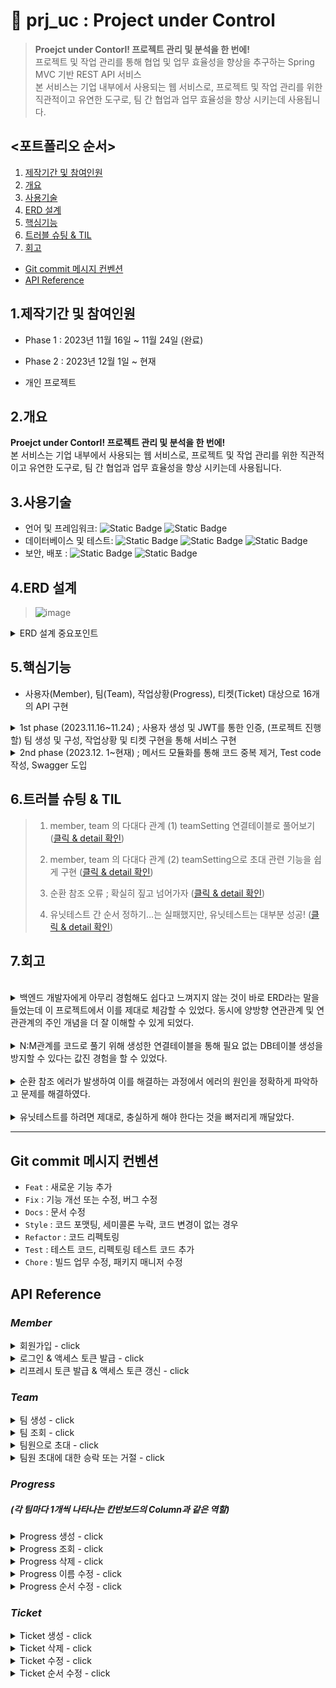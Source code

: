 # :pushpin: prj_uc : Project under Control
> **Proejct under Contorl! 프로젝트 관리 및 분석을 한 번에!**  
> 프로젝트 및 작업 관리를 통해 협업 및 업무 효율성을 향상을 추구하는 Spring MVC 기반 REST API 서비스  
> 본 서비스는 기업 내부에서 사용되는 웹 서비스로, 프로젝트 및 작업 관리를 위한 직관적이고 유연한 도구로, 팀 간 협업과 업무 효율성을 향상 시키는데 사용됩니다. <br/>
  
## <포트폴리오 순서>
1. [제작기간 및 참여인원](#1제작기간-및-참여인원) 
2. [개요](#2개요)  
3. [사용기술](#3사용기술)  
4. [ERD 설계](#4erd-설계)
5. [핵심기능](#5핵심기능)
6. [트러블 슈팅 & TIL](#6트러블-슈팅--til)
7. [회고](#7회고)
  
- [Git commit 메시지 컨벤션](#Git-commit-메시지-컨벤션)
- [API Reference](#api-reference)
  
## 1.제작기간 및 참여인원
- Phase 1 : 2023년 11월 16일 ~ 11월 24일 (완료)
- Phase 2 : 2023년 12월  1일 ~ 현재
  
- 개인 프로젝트
  
## 2.개요
**Proejct under Contorl! 프로젝트 관리 및 분석을 한 번에!**  
본 서비스는 기업 내부에서 사용되는 웹 서비스로, 프로젝트 및 작업 관리를 위한 직관적이고 유연한 도구로, 팀 간 협업과 업무 효율성을 향상 시키는데 사용됩니다. <br/>
  
## 3.사용기술
- 언어 및 프레임워크: ![Static Badge](https://img.shields.io/badge/Java-17-F58232) ![Static Badge](https://img.shields.io/badge/Spring_boot-3.1.1-6CB52C)<br/>
- 데이터베이스 및 테스트: ![Static Badge](https://img.shields.io/badge/h2-2.1.214-1021FF) ![Static Badge](https://img.shields.io/badge/Spring_Data_JPA-3.1.1-80E96E) ![Static Badge](https://img.shields.io/badge/JUnit-5.9.3-3F9B61)<br/>
- 보안, 배포 : ![Static Badge](https://img.shields.io/badge/Spring_Security-6.1.1-80E96E) ![Static Badge](https://img.shields.io/badge/Gradle-8.1.1-02303A) <br/>
  
## 4.ERD 설계
> ![image](https://github.com/upqnu/prj_uc/assets/101033614/fdcfc301-b0a5-44c2-bd16-2b684f2e277f)
  
<details>
<summary>ERD 설계 중요포인트 </summary>

- Member, Team의 관계는 다수 Member가 다수 Team의 구성원이 될 수 있는 N : M이므로 → <u>TeamSetting 엔티티(중간테이블)</u>를 생성하여 Member, Team과의 연관관계를 N:1, M:1 로 설정  
  
- TeamSetting 엔티티는 enum 타입의 InviteStatus를 설정하여 팀과 관련된 사용자의 권한을 4가지로 설정하는 역할을 수행  
   - INVITING ; 팀을 생성한 사용자에게만 주어짐 (팀장 권한)  
   - RECEIVED ; 팀장이 보낸 팀으로의 초대를 받은 사용자  
   - ACCEPTED ; 초대를 수락하여 팀원이 된 사용자  
   - REFUSED ; 초대를 거절한 사용자  
  
 - 하나의 팀이 하나의 칸반보드를 가질 수 있음.  
   - 따라서 칸반보드는 Team 엔티티의 필드로만 설정 (사실상, 칸반보드 = 팀)  
  
 - 팀을 만드는 사용자가 해당 팀의 팀장이 됨.  
   - 팀장만이 팀에 속하는 진행상황(Progress, 칸반보드에서 column)을 생성할 수 있다  
  
</details>
  
## 5.핵심기능

- 사용자(Member), 팀(Team), 작업상황(Progress), 티켓(Ticket) 대상으로 16개의 API 구현
  
<details>
<summary>1st phase (2023.11.16~11.24) ; 사용자 생성 및 JWT를 통한 인증, (프로젝트 진행할) 팀 생성 및 구성, 작업상황 및 티켓 구현을 통해  서비스 구현</summary>  

1. 사용자 회원가입 및 <u>**JWT**를 통한 사용자 인증</u> 구현
    - 사용자 로그인과 동시에 액세스 토큰 발급 후, API 요청 헤더에 담아 사용자 인증
    - 액세스 토큰 유효시간(30분) 만료 시, 토큰 타입을 “refresh”로 입력하여 유효기간이 1주일로 연장된 새로운 액세스 토큰 발급
  
  
2. 팀 생성, 팀원 초대를 통한 팀 구성
    - <u>**팀 생성**</u> ; Team 및 TeamSetting 엔티티를 통해 팀의 정보를 구성
        - Member, Team의 관계는 다수 Member가 다수 Team의 구성원이 될 수 있는 N : M이므로  → TeamSetting 엔티티를 생성하여 Member, Team과의 연관관계를 N : 1, M : 1 로 설정
            - 관계형 데이터베이스에서 Member, Team 테이블은 연결할 TeamSetting 테이블을 엔티티로 생성한다.
        - TeamSetting 엔티티는 enum 타입의 InviteStatus를 설정하여 팀과 관련된 사용자의 권한을 4가지로 설정하는 역할을 수행
            - INVITING ; 팀을 생성한 사용자에게만 주어짐 (팀장 권한)
            - RECEIVED ; 팀장이 보낸 팀으로의 초대를 받은 사용자
            - ACCEPTED ; 초대를 수락하여 팀원이 된 사용자
            - REFUSED ; 초대를 거절한 사용자
        - 팀 생성 과정 중 팀명 등의 기본 정보는 Team 타입으로 저장되지만, 해당 팀의 구성원 정보는 TeamSetting 타입으로 저장됨.  
    - <u>**팀원으로 초대 및 수락/거절**</u> ; TeamSetting의 InviteStatus 필드(enum타입) 값에 따라 팀원을 초대, 초대장 수신, 초대를 수락, 초대를 거절한 팀원의 상태를 구분. 따라서 초대와 관련된 DB테이블을 별도로 만들 필요가 없음.
        - 팀장만이 다른 사용자를 팀원으로 초대할 수 있음
            - TeamSetting에서 InviteStatus.INVITING인 사용자만 초대가 가능하도록 구현
        - 특정 사용자가 특정 팀으로의 초대에 대해 수락 또는 거절
            - TeamSetting에서 InviteStatus.RECEIVED인 사용자만 초대에 대해 수락 또는 거절을 할 수 있음
            - InviteStatus는 수락 시 ACCEPTED, 거절 시 REFUSED로 변경됨
        - (본 프로젝트는 REST API 구현하므로, InviteStatus에 따라 초대와 관련된 액션을 구현하는 것은 프런트엔드에서 처리 가능)
  
  
3. 진행상황(Progress) / 티켓 (Ticket) ; 생성, 조회, 수정, 삭제
    - 팀 내부에 생성할 수 있는 진행상황(Progress)는 칸반보드에서 column과 같은 역할
    - 진행상황 내부에 생성할 수 있는 티켓(Ticket)은 칸반보드에서의 개별작업과 같은 역할
    - 진행상황/티켓 생성과 동시에 순서가 정해지며, 순서는 변경이 가능
  
  
4. 서버 구동과 동시에 dummy data 생성
    - ApplicationRunner 인터페이스를 구현한 DummyDataLoader 클래스, dummy로 생성되어야 할 객체의 정보들을 입력한 DummyDataService 클래스를 통해 Member, Team, TeamSetting, Progress, Ticket의 dummy data가 각각 20, 4, 15, 2, 5개가 서버 구동과 동시에 생성됨
</details>

<details>
<summary>2nd phase (2023.12. 1~현재) ; 메서드 모듈화를 통해 코드 중복 제거, Test code 작성, Swagger 도입</summary>  
  
1. 메서드 모듈화를 통해 코드 중복 제거  
    - 1st phase에서 진행상황(Progress), 티켓(Ticket)의 Service 클래스에 작성된 메서드들은 내부에는 많은 중복이 존재. 이를 별도의 메서드로 작성하여 중복 제거.  
        - 중복되는 로직 : (1) 팀, 진행상황, 티켓의 존재 여부 (2) 로그인한 사용자의 팀내에서의 역할  
        - 중복 로직을 별도의 메서드로 작성하여 제거  
    - 개선 결과 : 총 9개의 비즈니스 로직 담당 메서드 별 최소 5라인, 최대 13라인의 코드 감소 및 가독성 개선  
  
  
2. 유닛 테스트 코드 작성
    - 대상 : TokenProvider / MemberController, TeamController, ProgressController, TicketController
    - 구현 방식 : 모든 테스트 클래스는 IntegrationTest (클래스)를 상속 받음
        - 웹 애플리케이션의 테스트를 위한 가짜 HTTP(Mock) 요청을 생성하고 응답을 검증하는 데 사용되는 MockMvc를 자동으로 구성
        - 각각의 테스트가 독립적으로 실행되고 데이터베이스에 영향을 주지 않도록 @Transactional 선언
    - 테스트 내용
        - TokenProviderTest : 토큰 서명부(signature) 생성, 액세스 토큰 생성, 토큰 검증(성공, 실패 모두 테스트), 토큰을 통한 인증정보 확인, 발급된 토큰을 통해 사용자 이름 확인
        - MemberControllerTest : 회원 가입, 로그인 및 액세스 토큰 발급, 액세스 토큰 재생성(기한연장)
        - TeamControllerTest : 팀 생성, 다른 사용자를 팀원으로 초대, 초대에 승락 및 거절, 팀장이 팀 조회, 팀원이 팀 조회, 팀 멤버가 아닌 사용자의 팀 조회(실패 테스트)
        - ProgressControllerTest : 진행상황 생성, 진행상황 조회(팀장, 팀원), 진행상황 삭제(팀장은 성공, 팀원은 실패), 진행상황 이름 수정(팀장은 성공, 팀원은 실패), 진행상황 순서 변경(팀장은 성공, 팀원은 실패)
        - TicketControllerTest : 티켓 생성(팀장, 팀원), 티켓 삭제(팀장, 팀원), 티켓 수정(팀장, 팀원), 티켓 순서 변경(팀장, 팀원)


3. Swagger 설정
    - 설정 : build.gradle에 아래와 같이 Swagger 사용을 위한 의존성 작성 (application.yml에 springdoc 설정 및 SwaggerConfig을 생성하지 않아도 된다)
        ```
        implementation 'org.springdoc:springdoc-openapi-starter-webmvc-ui:2.0.2' 
        ```
        spring boot 3버전은 springdoc-openapi 2버전을 사용해야 하기에 위와 같이 의존성 주입
    - MemberController, TeamController, ProgressController, TicketController 및 콘트롤러 내부의 API의 역할 및 세부정보를 Swagger에 표시
    <details>
    <summary>Swagger 구현</summary>

    ![image](https://github.com/upqnu/prj_uc/assets/101033614/85bba3cb-c32c-45cc-b8f6-3f74808c1263)
    ![image](https://github.com/upqnu/prj_uc/assets/101033614/5fca2bbb-43d9-4ab7-a2df-f3021d57b38a)
    </details>
    
</details>
  
## 6.트러블 슈팅 & TIL
> 
> 1. member, team 의 다대다 관계 (1) teamSetting 연결테이블로 풀어보기 (<a href="https://github.com/upqnu/prj_uc/wiki/member,%20team%20%EC%9D%98%20%EB%8B%A4%EB%8C%80%EB%8B%A4%20%EA%B4%80%EA%B3%84%20(1)%20teamSetting%20%EC%97%B0%EA%B2%B0%ED%85%8C%EC%9D%B4%EB%B8%94%EB%A1%9C%20%ED%92%80%EC%96%B4%EB%B3%B4%EA%B8%B0">클릭 & detail 확인</a>)
> 
> 2. member, team 의 다대다 관계 (2) teamSetting으로 초대 관련 기능을 쉽게 구현 (<a href="https://github.com/upqnu/prj_uc/wiki/member,%20team%20%EC%9D%98%20%EB%8B%A4%EB%8C%80%EB%8B%A4%20%EA%B4%80%EA%B3%84%20(2)%20teamSetting%EC%9C%BC%EB%A1%9C%20%EC%B4%88%EB%8C%80%20%EA%B4%80%EB%A0%A8%20%EA%B8%B0%EB%8A%A5%EC%9D%84%20%EC%89%BD%EA%B2%8C%20%EA%B5%AC%ED%98%84">클릭 & detail 확인</a>)
> 
> 3. 순환 참조 오류 ; 확실히 짚고 넘어가자 (<a href="https://github.com/upqnu/prj_uc/wiki/%EC%88%9C%ED%99%98%20%EC%B0%B8%EC%A1%B0%20%EC%98%A4%EB%A5%98%20;%20%ED%99%95%EC%8B%A4%ED%9E%88%20%EC%A7%9A%EA%B3%A0%20%EB%84%98%EC%96%B4%EA%B0%80%EC%9E%90%20(@JsonManagedReference,%20@JsonBackReference)">클릭 & detail 확인</a>)
>
> 4. 유닛테스트 간 순서 정하기…는 실패했지만, 유닛테스트는 대부분 성공! (<a href="https://github.com/upqnu/prj_uc/wiki/%EC%9C%A0%EB%8B%9B%ED%85%8C%EC%8A%A4%ED%8A%B8%20%EA%B0%84%20%EC%88%9C%EC%84%9C%20%EC%A0%95%ED%95%98%EA%B8%B0%E2%80%A6%EB%8A%94%20%EC%8B%A4%ED%8C%A8%ED%96%88%EC%A7%80%EB%A7%8C,%20%EC%9C%A0%EB%8B%9B%ED%85%8C%EC%8A%A4%ED%8A%B8%EB%8A%94%20%EB%8C%80%EB%B6%80%EB%B6%84%20%EC%84%B1%EA%B3%B5!">클릭 & detail 확인</a>)
  
## 7.회고
  <br>
<details>
<summary>백엔드 개발자에게 아무리 경험해도 쉽다고 느껴지지 않는 것이 바로 ERD라는 말을 들었는데 이 프로젝트에서 이를 제대로 체감할 수 있었다. 동시에 양방향 연관관계 및 연관관계의 주인 개념을 더 잘 이해할 수 있게 되었다.</summary>

- 프로젝트에서는 다수의 멤버가 다수의 팀에서 팀원이 될 수 있다. Member와 Team은 N : M 이므로 중간에 연결테이블을 만들어야 했는데 어떤 성격을 가진 연결테이블인지 정의하기가 어려웠다.
- TeamSetting이라는 중간테이블을 만들었다. Member, Team과 각각 양방향 참조하는 관계인데 여기에서 연관관계의 주인을 착각하여 mappedBy라는 속성을 잘못 설정하게 되었다. 곧 이를 감지하고 코드를 수정했지만, 양방향 연관관계에 대해서 학습이 필요하다는 생각이 들었다.
- 구글링을 통해 다음과 같이 명확히 이해할 수 있었다.
    - 연관관계의 주인은 테이블에 외래 키가 있는 곳으로 N:1에서 N쪽이라고 보면 된다.
    - 주인이 아니라면 `mappedBy 속성`을 사용해서 속성의 값으로 연관관계의 주인을 지정한다.
    - mappedBy의 뜻을 “나는 내 연관관계의 주인의 [~~~] 필드에 해당해!”로 해석한다면 이해가 어렵지 않다.
    - mappedBy 속성에 들어올 이름은, **연관관계 주인의 해당 속성의 필드명과 일치**해야 한다!
- (위 트러블 슈팅 1번 참고)
</details>
  <br>
<details>
<summary>N:M관계를 코드로 풀기 위해 생성한 연결테이블을 통해 필요 없는 DB테이블 생성을 방지할 수 있다는 값진 경험을 할 수 있었다.</summary>

- N:M 관계를 코드로 구현하기 위해 생성한 연결테이블인 TeamSetting이 연결 용도 외에 다른 역할을 하게 만들고 싶었다. 동시에 팀을 생성한 사용자가 다른 사용자를 팀원으로 초대하고, 초대받은 사용자는 이를 수락 또는 거절하는 기능을 구현하는 방향을 잡지 못하고 있었다.
- “TeamSetting”을 초대와 연관지어 사용해야겠다는 생각은 쉽게 떠올랐으나 코드 작성방향이 떠오르지 않아 1일 정도를 온전히 구글링 및 활용방안 구상에 사용했다.
- 초대는 발송 및 수신확인할 때만 사용되는 성질이 있기에, 초대(invitation) 테이블을 생성하는 것은 DB를 낭비하는 것으로 느꼈다. 대신 초대와 관련된 행위가 사용자의 어떤 ‘상태(status)’와 연관된다면 초대 테이블을 생성하지 않고도 구현이 가능하다는 판단을 하게 되었다.
- 몇 시간을 더 투자한 끝에 TeamSetting의 필드에 enum 타입의 InviteStatus를 4가지로 구분하는 것으로 코드를 작성할 수 있었다.
    - INVITING ; 팀을 생성한 사용자만 초대를 할 수 있다
    - RECEIVED ; 초대를 수신만 한 상태는 아직 팀원이 아니다
    - ACCEPTED ; 초대를 수락하면 팀원이 된다
    - REFUSED ; 초대를 거절하면 팀원이 아니다
- 특정 사용자가 특정 팀에서 어떤 역할을 하는지는 반드시 저장되어야 하는 정보이다. TeamSetting 클래스는 이를 저장하면서 초대와 관련된 상태를 지정하는 역할을 한다.
    ```json
    {
    	teamSettingId : 2,
    	teamId : 3,
    	memberId : 7,
    	InviteStatus : RECEIVED
    }
    
    /* 
    위 코드의 해석) “memberId 7번 사용자는 teamId 3번 팀에 대해서 ; 
    팀원으로 초대를 받았으나 아직 승낙이나 거절을 하지 않았다. 따라서 현재 아직 팀원이 아니다.”
    */
    ```
  
- 위와 같은 정보는 Member 테이블에도 저장할 수 있지만, Member 테이블에는 사용자의 기본적인 정보만 저장하고 - 자신과 관련된 팀들에 대한 정보는 TeamSetting 테이블에 저장하는 것이 더 효율적이라는 판단을 하게 되었다.
    - 이 프로젝트에서 Team은 하나의 프로젝트와 동일한 개념이며 / 프로젝트 운영을 위해 각 작업(Ticket)이 어떤 진행상황(Progress, 칸반보드에서 상태column 역할)에 속해있는지 설정하는 기능의 권한을 TeamSetting 을 통해 구현하려고 하였다.
    - 예를 들어, teamId 1번 팀의 작업 내용의 추가와 변경은 TeamSetting 테이블에서 [ teamId = 1 ]과 [ InviteStatus = INVITING 또는 ACCEPTED ]를 동시에 만족하는 경우에만 가능하게 할 수 있다.
- 위와 같이 구현하게 되면 단지 초대장의 내용, 초대에 대한 승락 또는 거절 여부만 저장하게 될 가능성이 높은 초대 테이블을 생성하지 않을 수 있다고 최종 결론짓게 되었다.
  
- (위 트러블 슈팅 2번 참고)
</details>
  <br>
<details>
<summary>순환 참조 에러가 발생하여 이를 해결하는 과정에서 에러의 원인을 정확하게 파악하고 문제를 해결하였다.</summary>

- 순환 참조 에러는 N:M 양방향 연관관계를 맺고 있는 Member, Team 엔티티와 이들 사이의 연결테이블인 TeamSetting 엔티티의 관계에서 발생할 수 있다.
- 각각의 객체를 조회할 때 연관된 두 엔티티 간의 무한 ‘직렬화’가 발행하여 무한 참조로 인한 Stack overflow가 발생하는 것이다.
- 따라서 부모인 Member, Team 내의 teamSettingList 필드에 @JsonManagedReference를 선언. 그러면 이 애너테이션이 지정된 Member, Team 엔티티는 JSON으로 직렬화될 때 참조된 TeamSetting엔티티까지 포함하여 직렬화.
- 또한 자식은 TeamSetting 내의 Member member, Team team 필드에 @JsonBackReference를 선언. 이 애너테이션이 지정된 TeamSetting 엔티티는 JSON으로 직렬화되지 않는다.
  
- (위 트러블 슈팅 3번 참고)
</details>
<br>
<details>
<summary>유닛테스트를 하려면 제대로, 충실하게 해야 한다는 것을 뼈저리게 깨달았다.</summary>

- "JUnit 테스트는 각각 독립적으로 실행됨. 각 테스트 메서드는 다른 테스트 메서드와 공유되는 상태를 가지지 않으며, 각 테스트 메서드 실행 전후로 테스트 환경은 초기화됨!"
- 위와 같은 JUnit 테스트의 기본을 망각하고, 테스트 메서드에서 생성되는 객체를 다른 테스트 메서드에 사용하기 위해서 `@Order` , `@BeforeEach`를 사용하려고 시도했음. 당연히 실패!
- 이에 테스트를 실행하기 위한 조건(given)을 테스트 클래스 내 별도의 메서드를 사용하여 작성하였음.
- 결론적으로 TeamController의 테스트 메서드의 대부분을 작성하여 그 결과는 성공이었음. 기본을 망각하다가 1주일 이상의 시간을 허비함. 시간을 아끼자.  
- (위 트러블 슈팅 4번 참고)
</details>
  
---
  
## Git commit 메시지 컨벤션
- `Feat` : 새로운 기능 추가
- `Fix` : 기능 개선 또는 수정, 버그 수정
- `Docs` : 문서 수정
- `Style` : 코드 포맷팅, 세미콜론 누락, 코드 변경이 없는 경우
- `Refactor` : 코드 리펙토링
- `Test` : 테스트 코드, 리펙토링 테스트 코드 추가
- `Chore` : 빌드 업무 수정, 패키지 매니저 수정
  
## API Reference
### _Member_
<details>
<summary>회원가입 - click</summary>

#### Request
```javascript
  POST /api/members/sign-up
```
```http
Content-Type: application/json

{
    "name": "tester1",
    "password": "asdf1234",
    "email": "tester1@email.com",
    "authority": "ROLE_MEMBER"
}
```
#### Response
```http
HTTP/1.1 201
Content-Type: application/json

{
    "memberInfo": null,
    "status": 201,
    "message": "성공적으로 회원가입 되셨습니다."
}
```
</details>
<details>
<summary>로그인 & 액세스 토큰 발급 - click</summary>

#### Request
```javascript
  POST /api/members/sign-in
```
```http
Content-Type: application/json

{
    "name": "tester1",
    "password": "asdf1234"
}
```

#### Response
```http
    HTTP/1.1 200
    Content-Type: application/json

{
    "accessToken": "eyJhbGciOiJIUzI1NiJ9.eyJzdWIiOiJ0ZXN0ZXIxIiwiZXhwIjoxNzAwMzI5NTI4LCJpYXQiOjE3MDAzMjc3MjgsImF1dGhvcml0aWVzIjoiUk9MRV9NRU1CRVIiLCJuYW1lIjoidGVzdGVyMSJ9.gBERUQJ9zGkJcWdxehqw9MXCY7hRTR98CeXJZpsgvRU"
}
```
</details>
<details>
<summary>리프레시 토큰 발급 & 액세스 토큰 갱신 - click </summary>

#### Request
```javascript
  POST /api/members/refresh
```
```http
Content-Type: application/json

{
    "refreshToken": "eyJhbGciOiJIUzI1NiJ9.eyJzdWIiOiJ0ZXN0ZXIxIiwiZXhwIjoxNzAwMzExNzM4LCJpYXQiOjE3MDAzMDk5MzgsIm5hbWUiOiJ0ZXN0ZXIxIiwiYXV0aG9yaXRpZXMiOiJST0xFX01FTUJFUiJ9.XRxWNeFYMBq9_CDO2qVm_zRpC4-Uem2ytpSBt0GJVsM"
}
```

#### Response
```http
    HTTP/1.1 200
    Content-Type: application/json

{
    "accessToken": "eyJhbGciOiJIUzI1NiJ9.eyJzdWIiOiJ0ZXN0ZXIxIiwiZXhwIjoxNzAwMzExNzk1LCJpYXQiOjE3MDAzMDk5OTUsIm5hbWUiOiJ0ZXN0ZXIxIiwiYXV0aG9yaXRpZXMiOiJST0xFX01FTUJFUiJ9.olSJWEcCp0OQp8PAQmfoKFIYJeLIwfWv0Ox8F4LEis8"
}
```
</details>

### _Team_
<details>
<summary>팀 생성 - click </summary>

#### Request
```javascript
  POST /api/teams/create
```
```http
Content-Type: application/json

{
    "name": "first_team",
    "kanban": "first_kanban"
}
```

#### Response
```http
    HTTP/1.1 201
    Content-Type: application/json

{
    "status": 201,
    "message": "팀 first_team이 성공적으로 생성되었습니다."
}
```
</details>
<details>
<summary>팀 조회 - click </summary>

#### Request
```javascript
  GET /api/teams/{teamId}
```

| Path | Type   | Description             |
|:-----|:-------|:------------------------|
| `id` | `Long` | **Required**. Team's ID |

#### Response
```http
    HTTP/1.1 200
    Content-Type: application/json

{
    "createdAt": "2023-11-23T16:59:31.259798",
    "updatedAt": "2023-11-23T16:59:31.259798",
    "id": 1,
    "inviteStatus": "INVITING"
}
```
</details>
<details>
<summary>팀원으로 초대 - click </summary>

#### Request
```javascript
  POST /api/teams/{teamId}/invite
```

| Path | Type   | Description             |
|:-----|:-------|:------------------------|
| `id` | `Long` | **Required**. Team's ID |

Query Parameter

| Key               | Value type  | Value Description           |
|:------------------|:------------|:----------------------------|
| invitedMemberName | `String`    | **Required**. Member's name |


#### Response
```http
    HTTP/1.1 200
    Content-Type: text/plain;charset=UTF-8

    "member13님을 성공적으로 초대하였습니다."

```
</details>
<details>
<summary>팀원 초대에 대한 승락 또는 거절 - click </summary>

#### Request
```javascript
  POST /api/teams/{teamId}/invitation/{inviteeId}
```

| Path | Type   | Description             |
|:-----|:-------|:------------------------|
| `id` | `Long` | **Required**. Team's ID |

| Path | Type   | Description                       |
|:-----|:-------|:----------------------------------|
| `id` | `Long` | **Required**. Invited Member's ID |

Query Parameter

| Key    | Value type | Value Description           |
|:-------|:-----------|:----------------------------|
| accept | `boolean`  | **Required**. true or false |


#### Response
```http
    HTTP/1.1 200
    Content-Type: text/plain;charset=UTF-8

    "팀원 초대를 수락하셨습니다." or "팀원 초대를 거절하셨습니다."

```
</details>

### _Progress_
##### (각 팀마다 1개씩 나타나는 칸반보드의 Column과 같은 역할)

<details>
<summary>Progress 생성 - click </summary>

#### Request
```javascript
  POST /api/teams/{teamId}/progresses/create
```

| Path | Type   | Description             |
|:-----|:-------|:------------------------|
| `id` | `Long` | **Required**. Team's ID |

```http
Content-Type: application/json

{
    "name": "ToDo"
}
```

#### Response
```http
    HTTP/1.1 201
    Content-Type: application/json

{
    "status": 201,
    "message": "<ToDo2> 진행상황이 생성되었습니다."
}
```
</details>
<details>
<summary>Progress 조회 - click </summary>

#### Request
```javascript
  GET /api/teams/{teamId}/progresses/{progressId}
```

| Path | Type   | Description             |
|:-----|:-------|:------------------------|
| `id` | `Long` | **Required**. Team's ID |


| Path | Type   | Description                |
|:-----|:-------|:---------------------------|
| `id` | `Long` | **Required**. Progress' ID |

#### Response
```http
    HTTP/1.1 200
    Content-Type: application/json

{
    "createdAt": "2023-11-23T17:00:42.005935",
    "updatedAt": "2023-11-23T17:00:42.005935",
    "id": 1,
    "name": "QA",
    "numbering": 1,
    "team": {
        "createdAt": "2023-11-23T16:59:31.281974",
        "updatedAt": "2023-11-23T16:59:31.281974",
        "id": 1,
        "name": "team1",
        "kanban": "kanban1",
        "teamSettingList": [
            {
                "createdAt": "2023-11-23T16:59:31.259798",
                "updatedAt": "2023-11-23T16:59:31.259798",
                "id": 1,
                "inviteStatus": "INVITING"
            },
            {
                "createdAt": "2023-11-23T16:59:31.287628",
                "updatedAt": "2023-11-23T16:59:31.287628",
                "id": 5,
                "inviteStatus": "ACCEPTED"
            },
            {
                "createdAt": "2023-11-23T16:59:31.288001",
                "updatedAt": "2023-11-23T16:59:31.288001",
                "id": 6,
                "inviteStatus": "ACCEPTED"
            },
            {
                "createdAt": "2023-11-23T16:59:31.288853",
                "updatedAt": "2023-11-23T16:59:31.288853",
                "id": 7,
                "inviteStatus": "RECEIVED"
            },
            {
                "createdAt": "2023-11-23T16:59:31.289587",
                "updatedAt": "2023-11-23T16:59:31.289587",
                "id": 8,
                "inviteStatus": "REFUSED"
            }
        ]
    },
    "ticketList": [
        {
            "createdAt": "2023-11-23T17:01:51.900568",
            "updatedAt": "2023-11-23T17:01:51.900568",
            "id": 1,
            "title": "eee",
            "numbering": 1,
            "tag": "frontend",
            "personHour": 2.0,
            "dueDate": "2023-11-25T15:30:00",
            "memberId": 1
        }
    ]
}
```
</details>
<details>
<summary>Progress 삭제 - click </summary>

#### Request
```javascript
  DELETE /api/teams/{teamId}/progresses/{progressId}
```

| Path | Type   | Description             |
|:-----|:-------|:------------------------|
| `id` | `Long` | **Required**. Team's ID |

| Path | Type   | Description                |
|:-----|:-------|:---------------------------|
| `id` | `Long` | **Required**. Progress' ID |

#### Response
```http
    HTTP/1.1 200
    Content-Type: application/json

{
    "message": "진행상황 삭제가 완료되었습니다."
}
```
</details>
<details>
<summary>Progress 이름 수정 - click </summary>

#### Request
```javascript
  PUT /api/teams/{teamId}/progresses/{progressId}
```

| Path | Type   | Description             |
|:-----|:-------|:------------------------|
| `id` | `Long` | **Required**. Team's ID |

| Path | Type   | Description                |
|:-----|:-------|:---------------------------|
| `id` | `Long` | **Required**. Progress' ID |

```http
Content-Type: application/json

{
    "name": "Done"
}
```

#### Response
```http
    HTTP/1.1 200
    Content-Type: application/json

{
    "createdAt": "2023-11-22T16:51:05.203452",
    "updatedAt": "2023-11-22T16:51:46.012338",
    "id": 1,
    "name": "Done",
    "numbering": 1,
    "team": {
        "createdAt": "2023-11-22T16:50:14.573725",
        "updatedAt": "2023-11-22T16:50:14.573725",
        "id": 1,
        "name": "team1",
        "kanban": "kanban1",
        "teamSettingList": [
            {
                "createdAt": "2023-11-22T16:50:14.548695",
                "updatedAt": "2023-11-22T16:50:14.548695",
                "id": 1,
                "inviteStatus": "INVITING"
            },
            {
                "createdAt": "2023-11-22T16:50:14.578702",
                "updatedAt": "2023-11-22T16:50:14.578702",
                "id": 5,
                "inviteStatus": "ACCEPTED"
            },
            {
                "createdAt": "2023-11-22T16:50:14.579095",
                "updatedAt": "2023-11-22T16:50:14.579095",
                "id": 6,
                "inviteStatus": "ACCEPTED"
            },
            {
                "createdAt": "2023-11-22T16:50:14.579905",
                "updatedAt": "2023-11-22T16:50:14.579905",
                "id": 7,
                "inviteStatus": "RECEIVED"
            },
            {
                "createdAt": "2023-11-22T16:50:14.580602",
                "updatedAt": "2023-11-22T16:50:14.580602",
                "id": 8,
                "inviteStatus": "REFUSED"
            }
        ]
    },
    "ticketList": []
}
```
</details>
<details>
<summary>Progress 순서 수정 - click </summary>

#### Request
```javascript
  PATCH /api/teams/{teamId}/progresses/{progressId}
```

| Path | Type   | Description             |
|:-----|:-------|:------------------------|
| `id` | `Long` | **Required**. Team's ID |

| Path | Type   | Description                |
|:-----|:-------|:---------------------------|
| `id` | `Long` | **Required**. Progress' ID |

```http
Content-Type: application/json

{
    "numbering": "3"
}
```

#### Response
```http
    HTTP/1.1 200
    Content-Type: application/json

{
    "createdAt": "2023-11-22T20:12:10.813278",
    "updatedAt": "2023-11-22T20:14:44.100813",
    "id": 1,
    "name": "A",
    "numbering": 3,
    "team": {
        "createdAt": "2023-11-22T20:11:17.494867",
        "updatedAt": "2023-11-22T20:11:17.494867",
        "id": 1,
        "name": "team1",
        "kanban": "kanban1",
        "teamSettingList": [
            {
                "createdAt": "2023-11-22T20:11:17.470488",
                "updatedAt": "2023-11-22T20:11:17.470488",
                "id": 1,
                "inviteStatus": "INVITING"
            },
            {
                "createdAt": "2023-11-22T20:11:17.499473",
                "updatedAt": "2023-11-22T20:11:17.499473",
                "id": 5,
                "inviteStatus": "ACCEPTED"
            },
            {
                "createdAt": "2023-11-22T20:11:17.499835",
                "updatedAt": "2023-11-22T20:11:17.499835",
                "id": 6,
                "inviteStatus": "ACCEPTED"
            },
            {
                "createdAt": "2023-11-22T20:11:17.500566",
                "updatedAt": "2023-11-22T20:11:17.500566",
                "id": 7,
                "inviteStatus": "RECEIVED"
            },
            {
                "createdAt": "2023-11-22T20:11:17.501191",
                "updatedAt": "2023-11-22T20:11:17.501191",
                "id": 8,
                "inviteStatus": "REFUSED"
            }
        ]
    },
    "ticketList": []
}
```
</details>

### _Ticket_
<details>
<summary>Ticket 생성 - click </summary>

#### Request
```javascript
  POST /api/teams/{teamId}/progresses/{progressId}/tickets/create
```

| Path | Type   | Description             |
|:-----|:-------|:------------------------|
| `id` | `Long` | **Required**. Team's ID |

| Path | Type   | Description                |
|:-----|:-------|:---------------------------|
| `id` | `Long` | **Required**. Progress' ID |

| Path | Type   | Description               |
|:-----|:-------|:--------------------------|
| `id` | `Long` | **Required**. Ticket's ID |

```http
Content-Type: application/json

{
    "title": "VoC",
    "tag": "PM",
    "personHour": 2,
    "dueDate": "2023-11-23T17:30:00"
}
```

#### Response
```http
    HTTP/1.1 201
    Content-Type: application/json

{
    "status": 201,
    "message": "<VoC> 티켓이 생성되었습니다."
}
```
</details>
<details>
<summary>Ticket 삭제 - click </summary>

#### Request
```javascript
  DELETE /api/teams/{teamId}/progresses/{progressId}/tickets/{ticketId}
```

| Path | Type   | Description             |
|:-----|:-------|:------------------------|
| `id` | `Long` | **Required**. Team's ID |

| Path | Type   | Description                |
|:-----|:-------|:---------------------------|
| `id` | `Long` | **Required**. Progress' ID |

| Path | Type   | Description               |
|:-----|:-------|:--------------------------|
| `id` | `Long` | **Required**. Ticket's ID |

#### Response
```http
    HTTP/1.1 200
    Content-Type: application/json

{
    "message": "티켓 삭제가 완료되었습니다."
}
```
</details>
<details>
<summary>Ticket 수정 - click </summary>

#### Request
```javascript
  PUT /api/teams/{teamId}/progresses/{progressId}/tickets/{ticketId}
```

| Path | Type   | Description             |
|:-----|:-------|:------------------------|
| `id` | `Long` | **Required**. Team's ID |

| Path | Type   | Description                |
|:-----|:-------|:---------------------------|
| `id` | `Long` | **Required**. Progress' ID |

| Path | Type   | Description               |
|:-----|:-------|:--------------------------|
| `id` | `Long` | **Required**. Ticket's ID |

```http
Content-Type: application/json

{
    "title": "fff",
    "tag": "frontend",
    "personHour": 5,
    "dueDate": "2023-11-25T15:30:00",
    "memberId": 6
}
```

#### Response
```http
    HTTP/1.1 200
    Content-Type: application/json

{
    "createdAt": "2023-11-23T18:52:23.713056",
    "updatedAt": "2023-11-23T18:53:42.684485",
    "id": 1,
    "title": "fff",
    "numbering": 1,
    "tag": "frontend",
    "personHour": 5.0,
    "dueDate": "2023-11-25T15:30:00",
    "memberId": 6
}
```
</details>
<details>
<summary>Ticket 순서 수정 - click </summary>

#### Request
```javascript
  PATCH /api/teams/{teamId}/progresses/{progressId}/tickets/{ticketId}
```

| Path | Type   | Description             |
|:-----|:-------|:------------------------|
| `id` | `Long` | **Required**. Team's ID |

| Path | Type   | Description                |
|:-----|:-------|:---------------------------|
| `id` | `Long` | **Required**. Progress' ID |

| Path | Type   | Description               |
|:-----|:-------|:--------------------------|
| `id` | `Long` | **Required**. Ticket's ID |

```http
Content-Type: application/json

{
    "progressNum": 2,
    "ticketNum": 2
}
```

#### Response
```http
    HTTP/1.1 200
    Content-Type: application/json

{
    "createdAt": "2023-11-24T16:33:48.575983",
    "updatedAt": "2023-11-24T16:33:48.575983",
    "id": 2,
    "title": "ticket_b",
    "numbering": 2,
    "tag": "b",
    "personHour": 1.0,
    "dueDate": "2023-11-30T10:30:00",
    "memberId": 1
}
```
</details>
  


